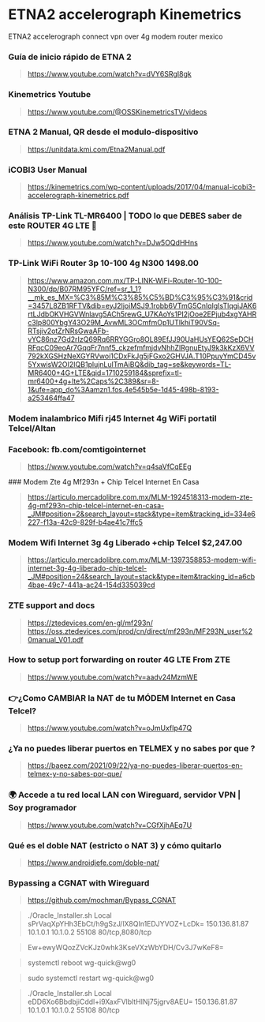 # ETNA2 accelerograph Kinemetrics
ETNA2 accelerograph connect vpn over 4g modem router mexico

### Guía de inicio rápido de ETNA 2
> https://www.youtube.com/watch?v=dVY6SRgI8gk

### Kinemetrics Youtube
> https://www.youtube.com/@OSSKinemetricsTV/videos

### ETNA 2 Manual, QR desde el modulo-dispositivo
> https://unitdata.kmi.com/Etna2Manual.pdf


### iCOBI3 User Manual
> https://kinemetrics.com/wp-content/uploads/2017/04/manual-icobi3-accelerograph-kinemetrics.pdf

### Análisis TP-Link TL-MR6400 | TODO lo que DEBES saber de este ROUTER 4G LTE 🚀
> https://www.youtube.com/watch?v=DJw5OQdHHns

### TP-Link WiFi Router 3p 10-100 4g N300 1498.00
> https://www.amazon.com.mx/TP-LINK-WiFi-Router-10-100-N300/dp/B07RM95YFC/ref=sr_1_1?__mk_es_MX=%C3%85M%C3%85%C5%BD%C3%95%C3%91&crid=3457L8ZB1RFTV&dib=eyJ2IjoiMSJ9.1robb6VTmG5CnIqlgIsTlqgiJAK6rtLJdbOKVHGVWnlavg5ACh5rewG_U7KAoYs1PI2jOoe2EPjub4xgYAHRc3lp800YbgY43O29M_AvwML3OCmfmOp1UTIkhiT90VSq-RTsjiv2otZrNRsGwaAFb-vYC86nz7Gd2rIzQ69Rq6RRYGGro8OL89EfJJ90UaHUsYEQ62SeDCHRFqcC09eoAr7GqqFr7nnf5_ckzefmfmjdvNhhZIRgnuEtyJ9k3kKzX6VV792kXGSHzNeXGYRVwoi1CDxFkJg5jFGxo2GHVJA.T10PpuyYmCD45v5YxwisW2OI2IQB1plujnLulTmAiBQ&dib_tag=se&keywords=TL-MR6400+4G+LTE&qid=1710259184&sprefix=tl-mr6400+4g+lte%2Caps%2C389&sr=8-1&ufe=app_do%3Aamzn1.fos.4e545b5e-1d45-498b-8193-a253464ffa47

### Modem inalambrico Mifi rj45 Internet 4g WiFi portatil Telcel/Altan
### Facebook: fb.com/comtigointernet
> https://www.youtube.com/watch?v=q4saVfCqEEg

### Modem Zte 4g Mf293n + Chip Telcel Internet En Casa
> https://articulo.mercadolibre.com.mx/MLM-1924518313-modem-zte-4g-mf293n-chip-telcel-internet-en-casa-_JM#position=2&search_layout=stack&type=item&tracking_id=334e6227-f13a-42c9-829f-b4ae41c7ffc5
### Modem Wifi Internet 3g 4g Liberado +chip Telcel $2,247.00
>https://articulo.mercadolibre.com.mx/MLM-1397358853-modem-wifi-internet-3g-4g-liberado-chip-telcel-_JM#position=24&search_layout=stack&type=item&tracking_id=a6cb4bae-49c7-441a-ac24-154d335039cd


### ZTE support and docs
> https://ztedevices.com/en-gl/mf293n/
> https://oss.ztedevices.com/prod/cn/direct/mf293n/MF293N_user%20manual_V01.pdf

### How to setup port forwarding on router 4G LTE From ZTE
> https://www.youtube.com/watch?v=aadv24MzmWE

### 👉¿Como CAMBIAR la NAT de tu MÓDEM Internet en Casa Telcel?
> https://www.youtube.com/watch?v=oJmUxfIp47Q

### ¿Ya no puedes liberar puertos en TELMEX y no sabes por que ?
> https://baeez.com/2021/09/22/ya-no-puedes-liberar-puertos-en-telmex-y-no-sabes-por-que/


### 🌍 Accede a tu red local LAN con Wireguard, servidor VPN | Soy programador
> https://www.youtube.com/watch?v=CGfXjhAEq7U

### Qué es el doble NAT (estricto o NAT 3) y cómo quitarlo
> https://www.androidjefe.com/doble-nat/

### Bypassing a CGNAT with Wireguard
> https://github.com/mochman/Bypass_CGNAT

> ./Oracle_Installer.sh Local sPrVaqXpYHh3EbCt/h9gSzJ/lX8QIn1EDJYVOZ+LcDk= 150.136.81.87 10.1.0.1 10.1.0.2 55108 80/tcp,8080/tcp


> Ew+ewyWQozZVcKJz0whk3KseVXzWbYDH/Cv3J7wKeF8=

> systemctl reboot wg-quick@wg0

> sudo systemctl restart wg-quick@wg0

> ./Oracle_Installer.sh Local eDD6Xo6BbdbjiCddl+i9XaxFVlbltHINj75jgrv8AEU= 150.136.81.87 10.1.0.1 10.1.0.2 55108 80/tcp

